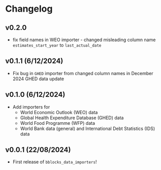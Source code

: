 # Changelog

## v0.2.0
- fix field names in WEO importer - changed misleading column name `estimates_start_year` to `last_actual_date`

## v0.1.1 (6/12/2024)
- Fix bug in `GHED` importer from changed column names in December 2024 GHED data update

## v0.1.0 (6/12/2024)
- Add importers for
  - World Economic Outlook (WEO) data
  - Global Health Expenditure Database (GHED) data
  - World Food Programme (WFP) data
  - World Bank data (general) and International Debt Statistics (IDS) data

## v0.0.1 (22/08/2024)

- First release of `bblocks_data_importers`!